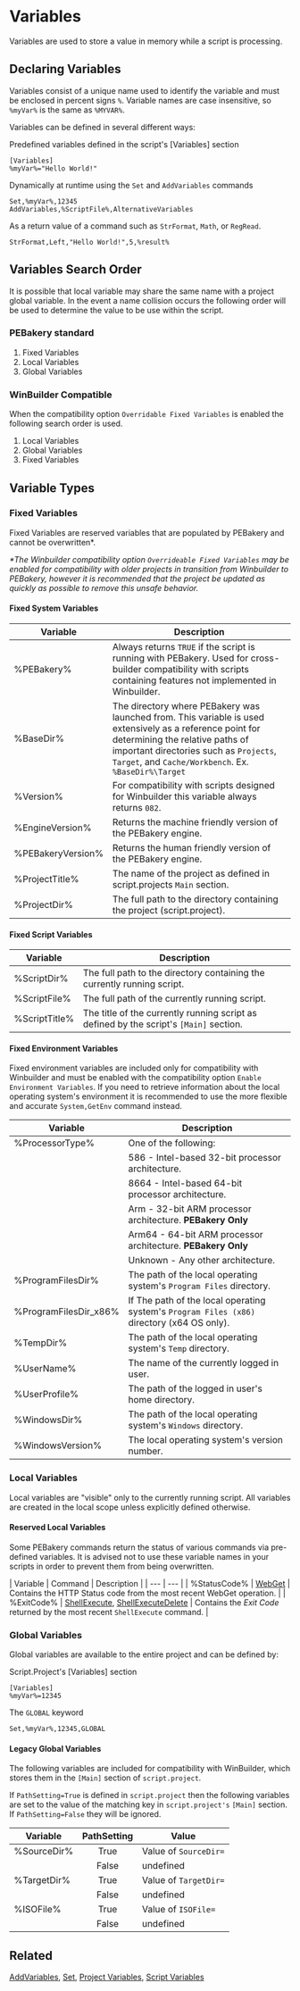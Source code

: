 # Variables

Variables are used to store a value in memory while a script is processing.

## Declaring Variables

Variables consist of a unique name used to identify the variable and must be enclosed in percent signs `%`. Variable names are case insensitive, so `%myVar%` is the same as `%MYVAR%`.

Variables can be defined in several different ways:

Predefined variables defined in the script's [Variables] section

```pebakery
[Variables]
%myVar%="Hello World!"
```

Dynamically at runtime using the `Set` and `AddVariables` commands

```pebakery
Set,%myVar%,12345
AddVariables,%ScriptFile%,AlternativeVariables
```

As a return value of a command such as `StrFormat`, `Math`, or `RegRead`.

```pebakery
StrFormat,Left,"Hello World!",5,%result%
```

## Variables Search Order

It is possible that local variable may share the same name with a project global variable. In the event a name collision occurs the following order will be used to determine the value to be use within the script.

### PEBakery standard

1. Fixed Variables
1. Local Variables
1. Global Variables

### WinBuilder Compatible

When the compatibility option `Overridable Fixed Variables` is enabled the following search order is used.

1. Local Variables
1. Global Variables
1. Fixed Variables

## Variable Types

### Fixed Variables

Fixed Variables are reserved variables that are populated by PEBakery and cannot be overwritten*.

_*The Winbuilder compatibility option `Overrideable Fixed Variables` may be enabled for compatibility with older projects in transition from Winbuilder to PEBakery, however it is recommended that the project be updated as quickly as possible to remove this unsafe behavior._

#### Fixed System Variables

| Variable | Description |
| --- | --- |
| %PEBakery% | Always returns `TRUE` if the script is running with PEBakery. Used for cross-builder compatibility with scripts containing features not implemented in Winbuilder.  |
| %BaseDir% | The directory where PEBakery was launched from. This variable is used extensively as a reference point for determining the relative paths of important directories such as  `Projects`, `Target`, and `Cache/Workbench`. Ex. `%BaseDir%\Target` |
| %Version% | For compatibility with scripts designed for Winbuilder this variable always returns `082`. |
| %EngineVersion% | Returns the machine friendly version of the PEBakery engine. |
| %PEBakeryVersion% | Returns the human friendly version of the PEBakery engine. |
| %ProjectTitle% | The name of the project as defined in script.projects `Main` section. |
| %ProjectDir% | The full path to the directory containing the project (script.project). |

#### Fixed Script Variables

| Variable | Description |
| --- | --- |
| %ScriptDir% | The full path to the directory containing the currently running script. |
| %ScriptFile% | The full path of the currently running script. |
| %ScriptTitle% | The title of the currently running script as defined by the script's `[Main]` section. |

#### Fixed Environment Variables

Fixed environment variables are included only for compatibility with Winbuilder and must be enabled with the compatibility option `Enable Environment Variables`. If you need to retrieve information about the local operating system's environment it is recommended to use the more flexible and accurate `System,GetEnv` command instead.

| Variable | Description |
| --- | --- |
| %ProcessorType% | One of the following: |
|| 586 - Intel-based 32-bit processor architecture. |
|| 8664 - Intel-based 64-bit processor architecture. |
|| Arm - 32-bit ARM processor architecture. **PEBakery Only** |
|| Arm64 - 64-bit ARM processor architecture. **PEBakery Only** |
|| Unknown - Any other architecture. |
| %ProgramFilesDir% | The path of the local operating system's `Program Files` directory. |
| %ProgramFilesDir_x86% | If The path of the local operating system's `Program Files (x86)` directory (x64 OS only). |
| %TempDir% | The path of the local operating system's `Temp` directory. |
| %UserName% | The name of the currently logged in user. |
| %UserProfile% | The path of the logged in user's home directory. |
| %WindowsDir% | The path of the local operating system's `Windows` directory. |
| %WindowsVersion% | The local operating system's version number. |

### Local Variables

Local variables are "visible" only to the currently running script. All variables are created in the local scope unless explicitly defined otherwise.

#### Reserved Local Variables

Some PEBakery commands return the status of various commands via pre-defined variables. It is advised not to use these variable names in your scripts in order to prevent them from being overwritten.

| Variable | Command | Description |
| --- | --- |
| %StatusCode% | [WebGet](.Commands/Network/WebGet.md) | Contains the HTTP Status code from the most recent WebGet operation. |
| %ExitCode% | [ShellExecute](.Commands/System/ShellExecute.md), [ShellExecuteDelete](.Commands/System/ShellExecuteDelete.md) | Contains the *Exit Code* returned by the most recent `ShellExecute` command. |

### Global Variables

Global variables are available to the entire project and can be defined by:

Script.Project's [Variables] section

```pebakery
[Variables]
%myVar%=12345
```

The `GLOBAL` keyword

```pebakery
Set,%myVar%,12345,GLOBAL
```

#### Legacy Global Variables

The following variables are included for compatibility with WinBuilder, which stores them in the `[Main]` section of `script.project`.

If `PathSetting=True` is defined in `script.project` then the following variables are set to the value of the matching key in `script.project's` `[Main]` section. If `PathSetting=False` they will be ignored.

| Variable | PathSetting | Value |
| --- | :---: | --- |
| %SourceDir% | True | Value of `SourceDir=` |
| | False | undefined |
| %TargetDir% | True | Value of `TargetDir=` |
| | False | undefined
| %ISOFile% | True | Value of `ISOFile=` |
| | False | undefined |

## Related

[AddVariables](/Commands/Control/AddVariables.md), [Set](/Commands/Control/Set.md), [Project Variables](/Projects/ProjectVariables.md), [Script Variables](/Projects/ScriptVariables.md)